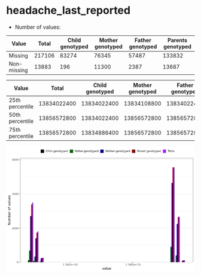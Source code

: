 # headache_last_reported
- Number of values:

| Value | Total | Child genotyped | Mother genotyped | Father genotyped | Parents genotyped |
| ----- | ----- | --------------- | ---------------- | ---------------- |---------------- |
| Missing | 217106 | 83274 | 76345 | 57487 | 133832 |
| Non-missing | 13883 | 196 | 11300 | 2387 | 13687 |

| Value | Total | Child genotyped | Mother genotyped | Father genotyped | Parents genotyped |
| ----- | ----- | --------------- | ---------------- | ---------------- |---------------- |
| 25th percentile | 13834022400 | 13834022400 | 13834108800 | 13834022400 | 13834108800 |
| 50th percentile | 13856572800 | 13834022400 | 13856572800 | 13856572800 | 13856572800 |
| 75th percentile | 13856572800 | 13834886400 | 13856572800 | 13856572800 | 13856572800 |



![](headache_last_reported_n.png)



